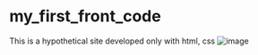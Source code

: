 # my_first_front_code
This is a hypothetical site developed only with html, css
![image](https://github.com/mahdieh-Raeyati/my_first_front_code/assets/115537868/2409f7b2-b9c9-4396-8971-4386a5497744)
